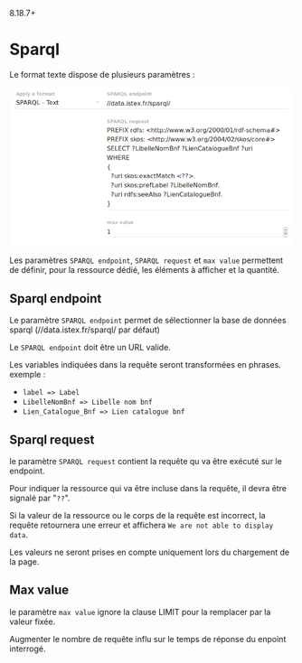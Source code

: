8.18.7+
# Sparql

Le format texte dispose de plusieurs paramètres :

![](/assets/FormatSparqlTextAdmin.png)

Les paramètres `SPARQL endpoint`, `SPARQL request` et `max value` permettent de définir, pour la ressource dédié, les éléments à afficher et la quantité.

## Sparql endpoint

Le paramètre `SPARQL endpoint` permet de sélectionner la base de données sparql \(//data.istex.fr/sparql/ par défaut\)

Le `SPARQL endpoint` doit être un URL valide.

Les variables indiquées dans la requête seront transformées en phrases.
exemple : 
*  `label => Label` 
*  `LibelleNomBnf => Libelle nom bnf` 
*  `Lien_Catalogue_Bnf => Lien catalogue bnf`

## Sparql request

le paramètre `SPARQL request` contient la requête qu va être exécuté sur le endpoint.

Pour indiquer la ressource qui va être incluse dans la requête, il devra être signalé par "`??`". 

Si la valeur de la ressource ou le corps de la requête est incorrect, la requête retournera une erreur et affichera `We are not able to display data`.

Les valeurs ne seront prises en compte uniquement lors du chargement de la page.

## Max value

le paramètre `max value` ignore la clause LIMIT pour la remplacer par la valeur fixée.

Augmenter le nombre de requête influ sur le temps de réponse du enpoint interrogé.




